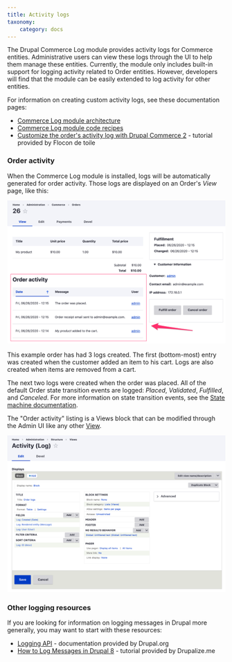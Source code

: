 ```yaml
---
title: Activity logs
taxonomy:
    category: docs
---
```


The Drupal Commerce Log module provides activity logs for Commerce entities. Administrative users can view these logs through the UI to help them manage these entities. Currently, the module only includes built-in support for logging activity related to Order entities. However, developers will find that the module can be easily extended to log activity for other entities. 

For information on creating custom activity logs, see these documentation pages:
* [Commerce Log module architecture](architecture)
* [Commerce Log module code recipes](code-recipes)
* [Customize the order's activity log with Drupal Commerce 2] - tutorial provided by Flocon de toile


### Order activity
When the Commerce Log module is installed, logs will be automatically generated for order activity. Those logs are displayed on an Order's *View* page, like this:

![Order activity view](images/order-activity-1.png)

This example order has had 3 logs created. The first (bottom-most) entry was created when the customer added an item to his cart. Logs are also created when items are removed from a cart. 

The next two logs were created when the order was placed. All of the default Order state transition events are logged: *Placed*, *Validated*, *Fulfilled*, and *Canceled*. For more information on state transition events, see the [State machine documentation](../core/libraries-and-dependencies/state-machine).

The "Order activity" listing is a Views block that can be modified through the Admin UI like any other [View].

![Order activity view admin UI](images/order-activity-2.png)



### Other logging resources
If you are looking for information on logging messages in Drupal more generally, you may want to start with these resources:
* [Logging API] - documentation provided by Drupal.org
* [How to Log Messages in Drupal 8] - tutorial provided by Drupalize.me


[Logging API]: https://www.drupal.org/docs/8/api/logging-api/overview
[How to Log Messages in Drupal 8]: https://drupalize.me/blog/201510/how-log-messages-drupal-8
[Customize the order's activity log with Drupal Commerce 2]: https://www.flocondetoile.fr/blog/customize-order-s-activity-log-drupal-commerce-2
[View]: https://www.drupal.org/docs/8/core/modules/views
